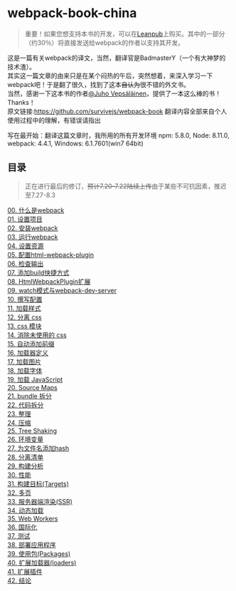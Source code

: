# webpack-book-china
>重要！如果您想支持本书的开发，可以在[Leanpub](https://leanpub.com/survivejs-webpack)上购买。其中的一部分（约30％）将直接发送给webpack的作者以支持其开发。

这是一篇有关webpack的译文，当然，翻译官是BadmasterY（一个有大神梦的技术渣）。  
其实这一篇文章的由来只是在某个闷热的午后，突然想着，来深入学习一下webpack吧！于是翻了很久，找到了这本~~自认为~~很不错的外文书。  
当然，感谢一下这本书的作者[@Juho Vepsäläinen](https://github.com/bebraw)，提供了一本这么棒的书！Thanks！  
原文链接:https://github.com/survivejs/webpack-book 翻译内容全部来自个人使用过程中的理解，有错误请指出  

写在最开始：翻译这篇文章时，我所用的所有开发环境 npm: 5.8.0, Node: 8.11.0, webpack: 4.4.1, Windows: 6.1.7601(win7 64bit)

## 目录
>正在进行最后的修订，~~预计7.20-7.22陆续上传~~由于某些不可抗因素，推迟至7.27-8.3  

[00. 什么是webpack](https://github.com/BadmasterY/webpack-book-china/blob/master/0.What-is-webpack.md)  
[01. 设置项目](https://github.com/BadmasterY/webpack-book-china/blob/master/1.Set-up-the-project.md)  
[02. 安装webpack](https://github.com/BadmasterY/webpack-book-china/blob/master/2.Install-webpack.md)  
[03. 运行webpack](https://github.com/BadmasterY/webpack-book-china/blob/master/3.Executing-webpack.md)  
[04. 设置资源](https://github.com/BadmasterY/webpack-book-china/blob/master/4.Setting-up-assets.md)  
[05. 配置html-webpack-plugin](https://github.com/BadmasterY/webpack-book-china/blob/master/5.Configuring-html-webpack-plugin.md)  
[06. 检查输出](https://github.com/BadmasterY/webpack-book-china/blob/master/6.Examining-the-output.md)  
[07. 添加build快捷方式](https://github.com/BadmasterY/webpack-book-china/blob/master/7.Adding-a-build-shortcut.md)  
[08. HtmlWebpackPlugin扩展](https://github.com/BadmasterY/webpack-book-china/blob/master/8.HtmlWebpackPlugin-extensions.md)  
[09. watch模式与webpack-dev-server](https://github.com/BadmasterY/webpack-book-china/blob/master/9.Watch-and-webpack-dev-server.md)  
[10. 撰写配置](https://github.com/BadmasterY/webpack-book-china/blob/master/10.Composing-configuration.md)  
[11. 加载样式](https://github.com/BadmasterY/webpack-book-china/blob/master/11.Loading-styles.md)  
[12. 分离 css](https://github.com/BadmasterY/webpack-book-china/blob/master/12.Separating-css.md)  
[13. css 模块](https://github.com/BadmasterY/webpack-book-china/blob/master/13.Css-modules.md)  
[14. 消除未使用的 css](https://github.com/BadmasterY/webpack-book-china/blob/master/14.Eliminating-unused-css.md)  
[15. 自动添加前缀](https://github.com/BadmasterY/webpack-book-china/blob/master/15.Autoprefixing.md)  
[16. 加载器定义](https://github.com/BadmasterY/webpack-book-china/blob/master/16.Loader-definitions.md)  
[17. 加载图片](https://github.com/BadmasterY/webpack-book-china/blob/master/17.Loading-images.md)  
[18. 加载字体](https://github.com/BadmasterY/webpack-book-china/blob/master/18.Loading-fonts.md)  
[19. 加载 JavaScript](https://github.com/BadmasterY/webpack-book-china/blob/master/19.Loading-javascript.md)  
[20. Source Maps](https://github.com/BadmasterY/webpack-book-china/blob/master/20.Source-maps.md)  
[21. bundle 拆分](https://github.com/BadmasterY/webpack-book-china/blob/master/21.Bundle-splitting.md)  
[22. 代码拆分](https://github.com/BadmasterY/webpack-book-china/blob/master/22.Code-splitting.md)  
[23. 整理](https://github.com/BadmasterY/webpack-book-china/blob/master/23.Tidying-up.md)  
[24. 压缩](https://github.com/BadmasterY/webpack-book-china/blob/master/24.Minifying.md)  
[25. Tree Shaking](https://github.com/BadmasterY/webpack-book-china/blob/master/25.Tree-shaking.md)  
[26. 环境变量](https://github.com/BadmasterY/webpack-book-china/blob/master/26.Environment-variables.md)  
[27. 为文件名添加hash](https://github.com/BadmasterY/webpack-book-china/blob/master/27.Adding-hashes-to-filenames.md)  
[28. 分离清单](https://github.com/BadmasterY/webpack-book-china/blob/master/28.Separating-a-manifest.md)  
[29. 构建分析](https://github.com/BadmasterY/webpack-book-china/blob/master/29.Build-analysis.md)  
[30. 性能](https://github.com/BadmasterY/webpack-book-china/blob/master/30.Performance.md)  
[31. 构建目标(Targets)](https://github.com/BadmasterY/webpack-book-china/blob/master/31.Build-targets.md)  
[32. 多页](https://github.com/BadmasterY/webpack-book-china/blob/master/32.Multiple-pages.md)  
[33. 服务器端渲染(SSR)](https://github.com/BadmasterY/webpack-book-china/blob/master/33.Server-side-rendering.md)  
[34. 动态加载](https://github.com/BadmasterY/webpack-book-china/blob/master/34.Dynamic-loading.md)  
[35. Web Workers](https://github.com/BadmasterY/webpack-book-china/blob/master/35.Web-workers.md)  
[36. 国际化](https://github.com/BadmasterY/webpack-book-china/blob/master/36.Internationalization.md)  
[37. 测试](https://github.com/BadmasterY/webpack-book-china/blob/master/37.Testing.md)  
[38. 部署应用程序](https://github.com/BadmasterY/webpack-book-china/blob/master/38.Deploying-applications.md)  
[39. 使用包(Packages)](https://github.com/BadmasterY/webpack-book-china/blob/master/39.Consuming-packages.md)  
[40. 扩展加载器(loaders)](https://github.com/BadmasterY/webpack-book-china/blob/master/40.Extending-with-loaders.md)  
[41. 扩展插件](https://github.com/BadmasterY/webpack-book-china/blob/master/41.Extending-with-plugins.md)  
[42. 结论](https://github.com/BadmasterY/webpack-book-china/blob/master/42.Conclusion.md)  

